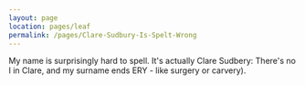 ```yaml
---
layout: page
location: pages/leaf
permalink: /pages/Clare-Sudbury-Is-Spelt-Wrong
---
```


My name is surprisingly hard to spell. It's actually Clare Sudbery: There's no I in Clare, and my surname ends ERY - like surgery or carvery).
